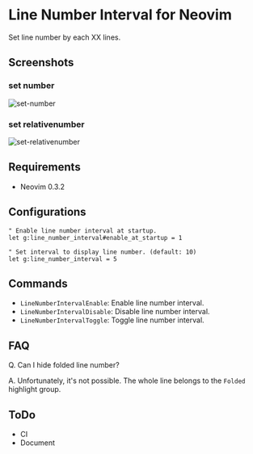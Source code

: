 # Line Number Interval for Neovim

Set line number by each XX lines.

## Screenshots

### set number

![set-number](https://user-images.githubusercontent.com/1638500/66323526-e1713080-e95e-11e9-9b1d-328cecbd7736.gif)

### set relativenumber

![set-relativenumber](https://user-images.githubusercontent.com/1638500/66323558-ee8e1f80-e95e-11e9-9435-8c86bbfdc75e.gif)

## Requirements

- Neovim 0.3.2

## Configurations

``` vim
" Enable line number interval at startup.
let g:line_number_interval#enable_at_startup = 1

" Set interval to display line number. (default: 10)
let g:line_number_interval = 5
```

## Commands

- `LineNumberIntervalEnable`: Enable line number interval.
- `LineNumberIntervalDisable`: Disable line number interval.
- `LineNumberIntervalToggle`: Toggle line number interval.

## FAQ

Q. Can I hide folded line number?

A. Unfortunately, it's not possible.
The whole line belongs to the `Folded` highlight group.

## ToDo

- CI
- Document
